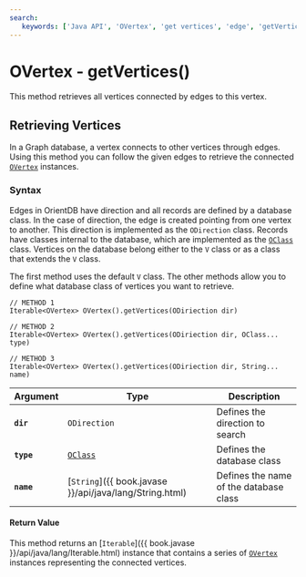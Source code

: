 ```yaml
---
search:
   keywords: ['Java API', 'OVertex', 'get vertices', 'edge', 'getVertices']
---
```


# OVertex - getVertices()

This method retrieves all vertices connected by edges to this vertex.

## Retrieving Vertices

In a Graph database, a vertex connects to other vertices through edges.  Using this method you can follow the given edges to retrieve the connected [`OVertex`](Java-Ref-OVertex.md) instances.

### Syntax

Edges in OrientDB have direction and all records are defined by a database class.  In the case of direction, the edge is created pointing from one vertex to another.  This direction is implemented as the `ODirection` class.  Records have classes internal to the database, which are implemented as the [`OClass`](Java-Ref-OClass.md) class.  Vertices on the database belong either to the `V` class or as a class that extends the `V` class.

The first method uses the default `V` class.  The other methods allow you to define what database class of vertices you want to retrieve.

```
// METHOD 1
Iterable<OVertex> OVertex().getVertices(ODiriection dir)

// METHOD 2
Iterable<OVertex> OVertex().getVertices(ODiriection dir, OClass... type)

// METHOD 3
Iterable<OVertex> OVertex().getVertices(ODiriection dir, String... name)
```

| Argument | Type | Description |
|---|---|---|
| **`dir`** | `ODirection` | Defines the direction to search |
| **`type`** | [`OClass`](Java-Ref-OClass.md) | Defines the database class |
| **`name`** | [`String`]({{ book.javase }}/api/java/lang/String.html) | Defines the name of the database class |

#### Return Value

This method returns an [`Iterable`]({{ book.javase }}/api/java/lang/Iterable.html) instance that contains a series of [`OVertex`](Java-Ref-OVertex.md) instances representing the connected vertices.
